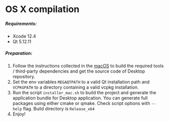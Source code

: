 # OS X compilation

##### Requirements:
* Xcode 12.4
* Qt 5.12.11

##### Preparation:
1. Follow the instructions collected in the [macOS](README.mac.md) to build the required tools / third-party dependencies and get the source code of Desktop repository.
2. Set the env variables `MEGAQTPATH` to a valid Qt installation path and `VCPKGPATH` to a directory containing a valid vcpkg installation.
2. Run the script `installer_mac.sh` to build the project and generate the application bundle for Desktop application. You can generate full packages using either cmake or qmake. Check script options with `--help` flag. Build directory is `Release_x64`
3. Enjoy!

